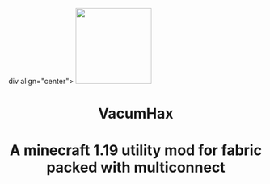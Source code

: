 div align="center">
  <img src="https://i.hizliresim.com/mht4mlq.jpeg" width="150" height="150">
</div>

<h1 align="center">
  VacumHax
</h1>

<h1 align="center">
  A minecraft 1.19 utility mod for fabric packed with multiconnect
</h1>
